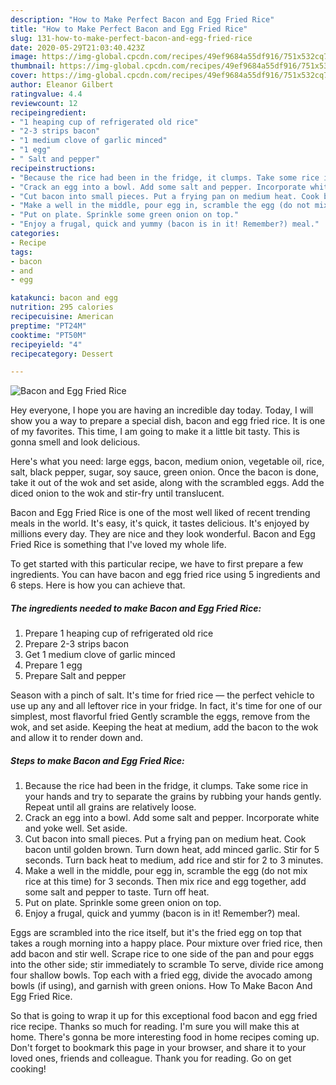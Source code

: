 ```yaml
---
description: "How to Make Perfect Bacon and Egg Fried Rice"
title: "How to Make Perfect Bacon and Egg Fried Rice"
slug: 131-how-to-make-perfect-bacon-and-egg-fried-rice
date: 2020-05-29T21:03:40.423Z
image: https://img-global.cpcdn.com/recipes/49ef9684a55df916/751x532cq70/bacon-and-egg-fried-rice-recipe-main-photo.jpg
thumbnail: https://img-global.cpcdn.com/recipes/49ef9684a55df916/751x532cq70/bacon-and-egg-fried-rice-recipe-main-photo.jpg
cover: https://img-global.cpcdn.com/recipes/49ef9684a55df916/751x532cq70/bacon-and-egg-fried-rice-recipe-main-photo.jpg
author: Eleanor Gilbert
ratingvalue: 4.4
reviewcount: 12
recipeingredient:
- "1 heaping cup of refrigerated old rice"
- "2-3 strips bacon"
- "1 medium clove of garlic minced"
- "1 egg"
- " Salt and pepper"
recipeinstructions:
- "Because the rice had been in the fridge, it clumps. Take some rice in your hands and try to separate the grains by rubbing your hands gently. Repeat until all grains are relatively loose."
- "Crack an egg into a bowl. Add some salt and pepper. Incorporate white and yoke well. Set aside."
- "Cut bacon into small pieces. Put a frying pan on medium heat. Cook bacon until golden brown. Turn down heat, add minced garlic. Stir for 5 seconds. Turn back heat to medium, add rice and stir for 2 to 3 minutes."
- "Make a well in the middle, pour egg in, scramble the egg (do not mix rice at this time) for 3 seconds. Then mix rice and egg together, add some salt and pepper to taste. Turn off heat."
- "Put on plate. Sprinkle some green onion on top."
- "Enjoy a frugal, quick and yummy (bacon is in it! Remember?) meal."
categories:
- Recipe
tags:
- bacon
- and
- egg

katakunci: bacon and egg 
nutrition: 295 calories
recipecuisine: American
preptime: "PT24M"
cooktime: "PT50M"
recipeyield: "4"
recipecategory: Dessert

---
```



![Bacon and Egg Fried Rice](https://img-global.cpcdn.com/recipes/49ef9684a55df916/751x532cq70/bacon-and-egg-fried-rice-recipe-main-photo.jpg)

Hey everyone, I hope you are having an incredible day today. Today, I will show you a way to prepare a special dish, bacon and egg fried rice. It is one of my favorites. This time, I am going to make it a little bit tasty. This is gonna smell and look delicious.

Here&#39;s what you need: large eggs, bacon, medium onion, vegetable oil, rice, salt, black pepper, sugar, soy sauce, green onion. Once the bacon is done, take it out of the wok and set aside, along with the scrambled eggs. Add the diced onion to the wok and stir-fry until translucent.

Bacon and Egg Fried Rice is one of the most well liked of recent trending meals in the world. It's easy, it's quick, it tastes delicious. It's enjoyed by millions every day. They are nice and they look wonderful. Bacon and Egg Fried Rice is something that I've loved my whole life.


To get started with this particular recipe, we have to first prepare a few ingredients. You can have bacon and egg fried rice using 5 ingredients and 6 steps. Here is how you can achieve that.

<!--inarticleads1-->

##### The ingredients needed to make Bacon and Egg Fried Rice:

1. Prepare 1 heaping cup of refrigerated old rice
1. Prepare 2-3 strips bacon
1. Get 1 medium clove of garlic minced
1. Prepare 1 egg
1. Prepare  Salt and pepper


Season with a pinch of salt. It&#39;s time for fried rice — the perfect vehicle to use up any and all leftover rice in your fridge. In fact, it&#39;s time for one of our simplest, most flavorful fried Gently scramble the eggs, remove from the wok, and set aside. Keeping the heat at medium, add the bacon to the wok and allow it to render down and. 

<!--inarticleads2-->

##### Steps to make Bacon and Egg Fried Rice:

1. Because the rice had been in the fridge, it clumps. Take some rice in your hands and try to separate the grains by rubbing your hands gently. Repeat until all grains are relatively loose.
1. Crack an egg into a bowl. Add some salt and pepper. Incorporate white and yoke well. Set aside.
1. Cut bacon into small pieces. Put a frying pan on medium heat. Cook bacon until golden brown. Turn down heat, add minced garlic. Stir for 5 seconds. Turn back heat to medium, add rice and stir for 2 to 3 minutes.
1. Make a well in the middle, pour egg in, scramble the egg (do not mix rice at this time) for 3 seconds. Then mix rice and egg together, add some salt and pepper to taste. Turn off heat.
1. Put on plate. Sprinkle some green onion on top.
1. Enjoy a frugal, quick and yummy (bacon is in it! Remember?) meal.


Eggs are scrambled into the rice itself, but it&#39;s the fried egg on top that takes a rough morning into a happy place. Pour mixture over fried rice, then add bacon and stir well. Scrape rice to one side of the pan and pour eggs into the other side; stir immediately to scramble To serve, divide rice among four shallow bowls. Top each with a fried egg, divide the avocado among bowls (if using), and garnish with green onions. How To Make Bacon And Egg Fried Rice. 

So that is going to wrap it up for this exceptional food bacon and egg fried rice recipe. Thanks so much for reading. I'm sure you will make this at home. There's gonna be more interesting food in home recipes coming up. Don't forget to bookmark this page in your browser, and share it to your loved ones, friends and colleague. Thank you for reading. Go on get cooking!
